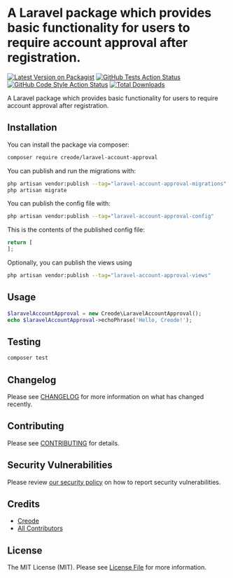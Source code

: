 # A Laravel package which provides basic functionality for users to require account approval after registration.

[![Latest Version on Packagist](https://img.shields.io/packagist/v/creode/laravel-account-approval.svg?style=flat-square)](https://packagist.org/packages/creode/laravel-account-approval)
[![GitHub Tests Action Status](https://img.shields.io/github/actions/workflow/status/creode-modules/laravel-account-approval/run-tests.yml?branch=main&label=tests&style=flat-square)](https://github.com/creode-modules/laravel-account-approval/actions?query=workflow%3Arun-tests+branch%3Amain)
[![GitHub Code Style Action Status](https://img.shields.io/github/actions/workflow/status/creode-modules/laravel-account-approval/fix-php-code-style-issues.yml?branch=main&label=code%20style&style=flat-square)](https://github.com/creode-modules/laravel-account-approval/actions?query=workflow%3A"Fix+PHP+code+style+issues"+branch%3Amain)
[![Total Downloads](https://img.shields.io/packagist/dt/creode/laravel-account-approval.svg?style=flat-square)](https://packagist.org/packages/creode/laravel-account-approval)

A Laravel package which provides basic functionality for users to require account approval after registration.

## Installation

You can install the package via composer:

```bash
composer require creode/laravel-account-approval
```

You can publish and run the migrations with:

```bash
php artisan vendor:publish --tag="laravel-account-approval-migrations"
php artisan migrate
```

You can publish the config file with:

```bash
php artisan vendor:publish --tag="laravel-account-approval-config"
```

This is the contents of the published config file:

```php
return [
];
```

Optionally, you can publish the views using

```bash
php artisan vendor:publish --tag="laravel-account-approval-views"
```

## Usage

```php
$laravelAccountApproval = new Creode\LaravelAccountApproval();
echo $laravelAccountApproval->echoPhrase('Hello, Creode!');
```

## Testing

```bash
composer test
```

## Changelog

Please see [CHANGELOG](CHANGELOG.md) for more information on what has changed recently.

## Contributing

Please see [CONTRIBUTING](CONTRIBUTING.md) for details.

## Security Vulnerabilities

Please review [our security policy](../../security/policy) on how to report security vulnerabilities.

## Credits

- [Creode](https://github.com/creode-dev)
- [All Contributors](../../contributors)

## License

The MIT License (MIT). Please see [License File](LICENSE.md) for more information.
